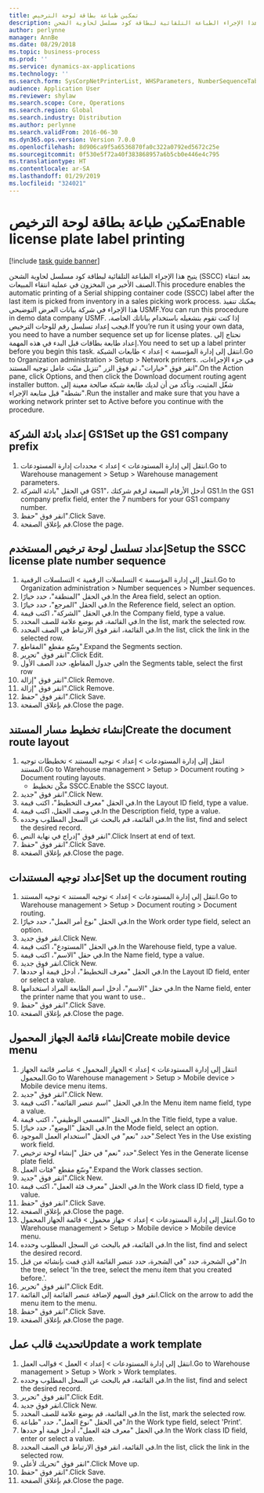 ```yaml
---
title: تمكين طباعة بطاقة لوحة الترخيص
description: يتيح هذا الإجراء الطباعة التلقائية لبطاقة كود مسلسل لحاوية الشحن (SSCC)‬ بعد انتقاء الصنف الأخير من المخزون في عملية انتقاء المبيعات.
author: perlynne
manager: AnnBe
ms.date: 08/29/2018
ms.topic: business-process
ms.prod: ''
ms.service: dynamics-ax-applications
ms.technology: ''
ms.search.form: SysCorpNetPrinterList, WHSParameters, NumberSequenceTableListPage, NumberSequenceDetails, WHSDocumentRoutingLayout, WHSDocumentRouting, WHSRFMenuItem, WHSRFMenu, WHSWorkTemplateTable
audience: Application User
ms.reviewer: shylaw
ms.search.scope: Core, Operations
ms.search.region: Global
ms.search.industry: Distribution
ms.author: perlynne
ms.search.validFrom: 2016-06-30
ms.dyn365.ops.version: Version 7.0.0
ms.openlocfilehash: 8d906ca9f5a6536870fa0c322a0792ed5672c25e
ms.sourcegitcommit: 0f530e5f72a40f383868957a6b5cb0e446e4c795
ms.translationtype: HT
ms.contentlocale: ar-SA
ms.lasthandoff: 01/29/2019
ms.locfileid: "324021"
---
```

# <a name="enable-license-plate-label-printing"></a><span data-ttu-id="566d3-103">تمكين طباعة بطاقة لوحة الترخيص</span><span class="sxs-lookup"><span data-stu-id="566d3-103">Enable license plate label printing</span></span>

[!include [task guide banner](../../includes/task-guide-banner.md)]

<span data-ttu-id="566d3-104">يتيح هذا الإجراء الطباعة التلقائية لبطاقة كود مسلسل لحاوية الشحن (SSCC)‬ بعد انتقاء الصنف الأخير من المخزون في عملية انتقاء المبيعات.</span><span class="sxs-lookup"><span data-stu-id="566d3-104">This procedure enables the automatic printing of a Serial shipping container code (SSCC) label after the last item is picked from inventory in a sales picking work process.</span></span> <span data-ttu-id="566d3-105">يمكنك تنفيذ هذا الإجراء في شركة بيانات العرض التوضيحي USMF.</span><span class="sxs-lookup"><span data-stu-id="566d3-105">You can run this procedure in demo data company USMF.</span></span> <span data-ttu-id="566d3-106">إذا كنت تقوم بتشغيله باستخدام بياناتك الخاصة، فيجب إعداد تسلسل رقم للوحات الترخيص.</span><span class="sxs-lookup"><span data-stu-id="566d3-106">If you’re run it using your own data, you need to have a number sequence set up for license plates.</span></span> <span data-ttu-id="566d3-107">تحتاج إلى إعداد طابعة بطاقات قبل البدء في هذه المهمة.</span><span class="sxs-lookup"><span data-stu-id="566d3-107">You need to set up a label printer before you begin this task.</span></span> <span data-ttu-id="566d3-108">انتقل إلى إدارة المؤسسة > إعداد > طابعات الشبكة‬.</span><span class="sxs-lookup"><span data-stu-id="566d3-108">Go to Organization administration > Setup > Network printers.</span></span> <span data-ttu-id="566d3-109">في جزء الإجراءات، انقر فوق "خيارات"، ثم فوق الزر "تنزيل مثبّت عامل توجيه المستند‬".</span><span class="sxs-lookup"><span data-stu-id="566d3-109">On the Action pane, click Options, and then click the Download document routing agent installer button.</span></span> <span data-ttu-id="566d3-110">شغّل المثبت، وتأكد من أن لديك طابعة شبكة صالحة معينة إلى "نشطة" قبل متابعة الإجراء.</span><span class="sxs-lookup"><span data-stu-id="566d3-110">Run the installer and make sure that you have a working network printer set to Active before you continue with the procedure.</span></span>


## <a name="set-up-the-gs1-company-prefix"></a><span data-ttu-id="566d3-111">إعداد بادئة الشركة GS1</span><span class="sxs-lookup"><span data-stu-id="566d3-111">Set up the GS1 company prefix</span></span>
1. <span data-ttu-id="566d3-112">انتقل إلى إدارة المستودعات > إعداد‬ > محددات إدارة المستودعات.</span><span class="sxs-lookup"><span data-stu-id="566d3-112">Go to Warehouse management > Setup > Warehouse management parameters.</span></span>
2. <span data-ttu-id="566d3-113">في الحقل "بادئة الشركة GS1"، أدخل الأرقام السبعة لرقم شركتك GS1.</span><span class="sxs-lookup"><span data-stu-id="566d3-113">In the GS1 company prefix field, enter the 7 numbers for your GS1 company number.</span></span>
3. <span data-ttu-id="566d3-114">انقر فوق "حفظ".</span><span class="sxs-lookup"><span data-stu-id="566d3-114">Click Save.</span></span>
4. <span data-ttu-id="566d3-115">قم بإغلاق الصفحة.</span><span class="sxs-lookup"><span data-stu-id="566d3-115">Close the page.</span></span>

## <a name="setup-the-sscc-license-plate-number-sequence"></a><span data-ttu-id="566d3-116">إعداد تسلسل لوحة ترخيص المستخدم</span><span class="sxs-lookup"><span data-stu-id="566d3-116">Setup the SSCC license plate number sequence</span></span>
1. <span data-ttu-id="566d3-117">انتقل إلى إدارة المؤسسة > التسلسلات الرقمية > التسلسلات الرقمية.</span><span class="sxs-lookup"><span data-stu-id="566d3-117">Go to Organization administration > Number sequences > Number sequences.</span></span>
2. <span data-ttu-id="566d3-118">في الحقل "المنطقة"، حدد خيارًا.</span><span class="sxs-lookup"><span data-stu-id="566d3-118">In the Area field, select an option.</span></span>
3. <span data-ttu-id="566d3-119">في الحقل "المرجع"، حدد خيارًا.</span><span class="sxs-lookup"><span data-stu-id="566d3-119">In the Reference field, select an option.</span></span>
4. <span data-ttu-id="566d3-120">في الحقل "الشركة"، اكتب قيمة.</span><span class="sxs-lookup"><span data-stu-id="566d3-120">In the Company field, type a value.</span></span>
5. <span data-ttu-id="566d3-121">في القائمة، قم بوضع علامة للصف المحدد.</span><span class="sxs-lookup"><span data-stu-id="566d3-121">In the list, mark the selected row.</span></span>
6. <span data-ttu-id="566d3-122">في القائمة، انقر فوق الارتباط في الصف المحدد.</span><span class="sxs-lookup"><span data-stu-id="566d3-122">In the list, click the link in the selected row.</span></span>
7. <span data-ttu-id="566d3-123">وسّع مقطع "المقاطع‬".</span><span class="sxs-lookup"><span data-stu-id="566d3-123">Expand the Segments section.</span></span>
8. <span data-ttu-id="566d3-124">انقر فوق "تحرير".</span><span class="sxs-lookup"><span data-stu-id="566d3-124">Click Edit.</span></span>
9. <span data-ttu-id="566d3-125">في جدول المقاطع، حدد الصف الأول</span><span class="sxs-lookup"><span data-stu-id="566d3-125">In the Segments table, select the first row</span></span>
10. <span data-ttu-id="566d3-126">انقر فوق "إزالة".</span><span class="sxs-lookup"><span data-stu-id="566d3-126">Click Remove.</span></span>
11. <span data-ttu-id="566d3-127">انقر فوق "إزالة".</span><span class="sxs-lookup"><span data-stu-id="566d3-127">Click Remove.</span></span>
12. <span data-ttu-id="566d3-128">انقر فوق "حفظ".</span><span class="sxs-lookup"><span data-stu-id="566d3-128">Click Save.</span></span>
13. <span data-ttu-id="566d3-129">قم بإغلاق الصفحة.</span><span class="sxs-lookup"><span data-stu-id="566d3-129">Close the page.</span></span>

## <a name="create-the-document-route-layout"></a><span data-ttu-id="566d3-130">إنشاء تخطيط مسار المستند</span><span class="sxs-lookup"><span data-stu-id="566d3-130">Create the document route layout</span></span>
1. <span data-ttu-id="566d3-131">انتقل إلى إدارة المستودعات > إعداد > توجيه المستند > تخطيطات توجيه المستند.</span><span class="sxs-lookup"><span data-stu-id="566d3-131">Go to Warehouse management > Setup > Document routing > Document routing layouts.</span></span>
    * <span data-ttu-id="566d3-132">مكّن تخطيط SSCC.</span><span class="sxs-lookup"><span data-stu-id="566d3-132">Enable the SSCC layout.</span></span>  
2. <span data-ttu-id="566d3-133">انقر فوق "جديد".</span><span class="sxs-lookup"><span data-stu-id="566d3-133">Click New.</span></span>
3. <span data-ttu-id="566d3-134">في الحقل "معرف التخطيط"، اكتب قيمة.</span><span class="sxs-lookup"><span data-stu-id="566d3-134">In the Layout ID field, type a value.</span></span>
4. <span data-ttu-id="566d3-135">في وصف الحقل، اكتب قيمة.</span><span class="sxs-lookup"><span data-stu-id="566d3-135">In the Description field, type a value.</span></span>
5. <span data-ttu-id="566d3-136">في القائمة، قم بالبحث عن السجل المطلوب وحدده.</span><span class="sxs-lookup"><span data-stu-id="566d3-136">In the list, find and select the desired record.</span></span>
6. <span data-ttu-id="566d3-137">انقر فوق "إدراج في نهاية النص".</span><span class="sxs-lookup"><span data-stu-id="566d3-137">Click Insert at end of text.</span></span>
7. <span data-ttu-id="566d3-138">انقر فوق "حفظ".</span><span class="sxs-lookup"><span data-stu-id="566d3-138">Click Save.</span></span>
8. <span data-ttu-id="566d3-139">قم بإغلاق الصفحة.</span><span class="sxs-lookup"><span data-stu-id="566d3-139">Close the page.</span></span>

## <a name="set-up-the-document-routing"></a><span data-ttu-id="566d3-140">إعداد توجيه المستندات</span><span class="sxs-lookup"><span data-stu-id="566d3-140">Set up the document routing</span></span>
1. <span data-ttu-id="566d3-141">انتقل إلى إدارة المستودعات > إعداد > توجيه المستند > توجيه المستند.</span><span class="sxs-lookup"><span data-stu-id="566d3-141">Go to Warehouse management > Setup > Document routing > Document routing.</span></span>
2. <span data-ttu-id="566d3-142">في الحقل "نوع أمر العمل‬"، حدد خيارًا.</span><span class="sxs-lookup"><span data-stu-id="566d3-142">In the Work order type field, select an option.</span></span>
3. <span data-ttu-id="566d3-143">انقر فوق جديد.</span><span class="sxs-lookup"><span data-stu-id="566d3-143">Click New.</span></span>
4. <span data-ttu-id="566d3-144">في الحقل "المستودع"، اكتب قيمة.</span><span class="sxs-lookup"><span data-stu-id="566d3-144">In the Warehouse field, type a value.</span></span>
5. <span data-ttu-id="566d3-145">في حقل "الاسم"، اكتب قيمة.</span><span class="sxs-lookup"><span data-stu-id="566d3-145">In the Name field, type a value.</span></span>
6. <span data-ttu-id="566d3-146">انقر فوق جديد.</span><span class="sxs-lookup"><span data-stu-id="566d3-146">Click New.</span></span>
7. <span data-ttu-id="566d3-147">في الحقل "معرف التخطيط‬"، أدخل قيمة أو حددها.</span><span class="sxs-lookup"><span data-stu-id="566d3-147">In the Layout ID field, enter or select a value.</span></span>
8. <span data-ttu-id="566d3-148">في حقل "الاسم"، أدخل اسم الطابعة المراد استخدامها.</span><span class="sxs-lookup"><span data-stu-id="566d3-148">In the Name field, enter the printer name that you want to use..</span></span>
9. <span data-ttu-id="566d3-149">انقر فوق "حفظ".</span><span class="sxs-lookup"><span data-stu-id="566d3-149">Click Save.</span></span>
10. <span data-ttu-id="566d3-150">قم بإغلاق الصفحة.</span><span class="sxs-lookup"><span data-stu-id="566d3-150">Close the page.</span></span>

## <a name="create-mobile-device-menu"></a><span data-ttu-id="566d3-151">إنشاء قائمة الجهاز المحمول</span><span class="sxs-lookup"><span data-stu-id="566d3-151">Create mobile device menu</span></span>
1. <span data-ttu-id="566d3-152">انتقل إلى إدارة المستودعات > إعداد > الجهاز المحمول > عناصر قائمة الجهاز المحمول.</span><span class="sxs-lookup"><span data-stu-id="566d3-152">Go to Warehouse management > Setup > Mobile device > Mobile device menu items.</span></span>
2. <span data-ttu-id="566d3-153">انقر فوق "جديد".</span><span class="sxs-lookup"><span data-stu-id="566d3-153">Click New.</span></span>
3. <span data-ttu-id="566d3-154">في الحقل "اسم عنصر القائمة‬"، اكتب قيمة.</span><span class="sxs-lookup"><span data-stu-id="566d3-154">In the Menu item name field, type a value.</span></span>
4. <span data-ttu-id="566d3-155">في الحقل "المسمى الوظيفي"، اكتب قيمة.</span><span class="sxs-lookup"><span data-stu-id="566d3-155">In the Title field, type a value.</span></span>
5. <span data-ttu-id="566d3-156">في الحقل "الوضع"، حدد خيارًا.</span><span class="sxs-lookup"><span data-stu-id="566d3-156">In the Mode field, select an option.</span></span>
6. <span data-ttu-id="566d3-157">حدد "نعم" في الحقل "استخدام العمل الموجود‬".</span><span class="sxs-lookup"><span data-stu-id="566d3-157">Select Yes in the Use existing work field.</span></span>
7. <span data-ttu-id="566d3-158">حدد "نعم" في حقل "إنشاء لوحة ترخيص‬".</span><span class="sxs-lookup"><span data-stu-id="566d3-158">Select Yes in the Generate license plate field.</span></span>
8. <span data-ttu-id="566d3-159">وسّع مقطع "فئات العمل".</span><span class="sxs-lookup"><span data-stu-id="566d3-159">Expand the Work classes section.</span></span>
9. <span data-ttu-id="566d3-160">انقر فوق "جديد".</span><span class="sxs-lookup"><span data-stu-id="566d3-160">Click New.</span></span>
10. <span data-ttu-id="566d3-161">في الحقل "معرف فئة العمل"، اكتب قيمة.</span><span class="sxs-lookup"><span data-stu-id="566d3-161">In the Work class ID field, type a value.</span></span>
11. <span data-ttu-id="566d3-162">انقر فوق "حفظ".</span><span class="sxs-lookup"><span data-stu-id="566d3-162">Click Save.</span></span>
12. <span data-ttu-id="566d3-163">قم بإغلاق الصفحة.</span><span class="sxs-lookup"><span data-stu-id="566d3-163">Close the page.</span></span>
13. <span data-ttu-id="566d3-164">انتقل إلى إدارة المستودعات > إعداد > جهاز محمول > قائمة الجهاز المحمول.</span><span class="sxs-lookup"><span data-stu-id="566d3-164">Go to Warehouse management > Setup > Mobile device > Mobile device menu.</span></span>
14. <span data-ttu-id="566d3-165">في القائمة، قم بالبحث عن السجل المطلوب وحدده.</span><span class="sxs-lookup"><span data-stu-id="566d3-165">In the list, find and select the desired record.</span></span>
15. <span data-ttu-id="566d3-166">في الشجرة، حدد "في الشجرة، حدد عنصر القائمة الذي قمت بإنشائه من قبل".</span><span class="sxs-lookup"><span data-stu-id="566d3-166">In the tree, select 'In the tree, select the menu item that you created before.'.</span></span>
16. <span data-ttu-id="566d3-167">انقر فوق "تحرير".</span><span class="sxs-lookup"><span data-stu-id="566d3-167">Click Edit.</span></span>
17. <span data-ttu-id="566d3-168">انقر فوق السهم لإضافة عنصر القائمة إلى القائمة.</span><span class="sxs-lookup"><span data-stu-id="566d3-168">Click on the arrow to add the menu item to the menu.</span></span>
18. <span data-ttu-id="566d3-169">انقر فوق "حفظ".</span><span class="sxs-lookup"><span data-stu-id="566d3-169">Click Save.</span></span>
19. <span data-ttu-id="566d3-170">قم بإغلاق الصفحة.</span><span class="sxs-lookup"><span data-stu-id="566d3-170">Close the page.</span></span>

## <a name="update-a-work-template"></a><span data-ttu-id="566d3-171">تحديث قالب عمل</span><span class="sxs-lookup"><span data-stu-id="566d3-171">Update a work template</span></span>
1. <span data-ttu-id="566d3-172">انتقل إلى إدارة المستودعات > إعداد > العمل > قوالب العمل.</span><span class="sxs-lookup"><span data-stu-id="566d3-172">Go to Warehouse management > Setup > Work > Work templates.</span></span>
2. <span data-ttu-id="566d3-173">في القائمة، قم بالبحث عن السجل المطلوب وحدده.</span><span class="sxs-lookup"><span data-stu-id="566d3-173">In the list, find and select the desired record.</span></span>
3. <span data-ttu-id="566d3-174">انقر فوق "تحرير".</span><span class="sxs-lookup"><span data-stu-id="566d3-174">Click Edit.</span></span>
4. <span data-ttu-id="566d3-175">انقر فوق جديد.</span><span class="sxs-lookup"><span data-stu-id="566d3-175">Click New.</span></span>
5. <span data-ttu-id="566d3-176">في القائمة، قم بوضع علامة للصف المحدد.</span><span class="sxs-lookup"><span data-stu-id="566d3-176">In the list, mark the selected row.</span></span>
6. <span data-ttu-id="566d3-177">في الحقل "نوع العمل"، حدد "طباعة".</span><span class="sxs-lookup"><span data-stu-id="566d3-177">In the Work type field, select 'Print'.</span></span>
7. <span data-ttu-id="566d3-178">في الحقل "معرف فئة العمل"، أدخل قيمة أو حددها.</span><span class="sxs-lookup"><span data-stu-id="566d3-178">In the Work class ID field, enter or select a value.</span></span>
8. <span data-ttu-id="566d3-179">في القائمة، انقر فوق الارتباط في الصف المحدد.</span><span class="sxs-lookup"><span data-stu-id="566d3-179">In the list, click the link in the selected row.</span></span>
9. <span data-ttu-id="566d3-180">انقر فوق "تحريك لأعلى".</span><span class="sxs-lookup"><span data-stu-id="566d3-180">Click Move up.</span></span>
10. <span data-ttu-id="566d3-181">انقر فوق "حفظ".</span><span class="sxs-lookup"><span data-stu-id="566d3-181">Click Save.</span></span>
11. <span data-ttu-id="566d3-182">قم بإغلاق الصفحة.</span><span class="sxs-lookup"><span data-stu-id="566d3-182">Close the page.</span></span>

